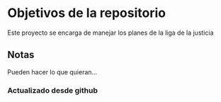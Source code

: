 # Objetivos de la repositorio

Este proyecto se encarga de manejar los planes de la liga de la justicia


## Notas
Pueden hacer lo que quieran...
### Actualizado desde github
